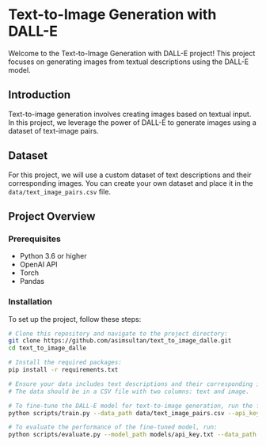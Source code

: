 
# Text-to-Image Generation with DALL-E

Welcome to the Text-to-Image Generation with DALL-E project! This project focuses on generating images from textual descriptions using the DALL-E model.

## Introduction

Text-to-image generation involves creating images based on textual input. In this project, we leverage the power of DALL-E to generate images using a dataset of text-image pairs.

## Dataset

For this project, we will use a custom dataset of text descriptions and their corresponding images. You can create your own dataset and place it in the `data/text_image_pairs.csv` file.

## Project Overview

### Prerequisites

- Python 3.6 or higher
- OpenAI API
- Torch
- Pandas

### Installation

To set up the project, follow these steps:

```bash
# Clone this repository and navigate to the project directory:
git clone https://github.com/asimsultan/text_to_image_dalle.git
cd text_to_image_dalle

# Install the required packages:
pip install -r requirements.txt

# Ensure your data includes text descriptions and their corresponding images. Place these files in the data/ directory.
# The data should be in a CSV file with two columns: text and image.

# To fine-tune the DALL-E model for text-to-image generation, run the following command:
python scripts/train.py --data_path data/text_image_pairs.csv --api_key YOUR_OPENAI_API_KEY

# To evaluate the performance of the fine-tuned model, run:
python scripts/evaluate.py --model_path models/api_key.txt --data_path data/text_image_pairs.csv --api_key YOUR_OPENAI_API_KEY
